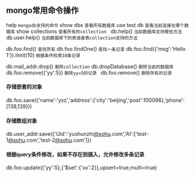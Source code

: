 ## mongo常用命令操作

help                                     `mongodb支持的命令`
show dbs                                 `查看所有数据库`
use test
db                                       `查看当前连接在哪个数据库`
show collections                         `查看所有的collection `
db.help()                                `当前数据库支持哪些方法`
db.user.help()                           `当前数据库下的表或者表collection支持的方法`
 
db.foo.find()                            `查找所有`
db.foo.findOne()                         `查找一条记录`
db.foo.find({'msg':'Hello 1'}).limit(10) `根据条件检索10条记录`
 
db.mail_addr.drop()                      `删除collection`
db.dropDatabase()                        `删除当前的数据库`
db.foo.remove({'yy':5})                  `删除yy=5的记录 `
db.foo.remove()                          `删除所有的记录`
 
#### 存储嵌套的对象
db.foo.save({'name':'ysz','address':{'city':'beijing','post':100096},'phone':[138,139]})
 
#### 存储数组对象
db.user_addr.save({'Uid':'yushunzhi[@sohu](/user/sohu).com','Al':['test-1[@sohu](/user/sohu).com','test-2[@sohu](/user/sohu).com']})
 
#### 根据query条件修改，如果不存在则插入，允许修改多条记录
db.foo.update({'yy':5},{'$set':{'xx':2}},upsert=true,multi=true)
